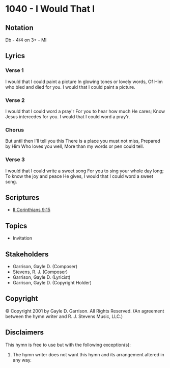 # 1040 - I Would That I

## Notation

Db - 4/4 on 3+ - MI

## Lyrics

### Verse 1

I would that I could paint a picture In glowing tones or lovely words, Of Him who bled and died for you. I would that I could paint a picture.

### Verse 2

I would that I could word a pray'r For you to hear how much He cares; Know Jesus intercedes for you. I would that I could word a pray'r.

### Chorus

But until then I'll tell you this There is a place you must not miss, Prepared by Him Who loves you well, More than my words or pen could tell.

### Verse 3

I would that I could write a sweet song For you to sing your whole day long; To know the joy and peace He gives, I would that I could word a sweet song.


## Scriptures

- [II Corinthians 9:15](https://www.biblegateway.com/passage/?search=II%20Corinthians%209%3A15)

## Topics

- Invitation

## Stakeholders

- Garrison, Gayle D. (Composer)
- Stevens, R. J. (Composer)
- Garrison, Gayle D. (Lyricist)
- Garrison, Gayle D. (Copyright Holder)

## Copyright

© Copyright 2001 by Gayle D. Garrison. All Rights Reserved.
(An agreement between the hymn writer and R. J. Stevens Music, LLC.)

## Disclaimers

This hymn is free to use but with the following exception(s):
1. The hymn writer does not want this hymn and its arrangement altered in any way.

